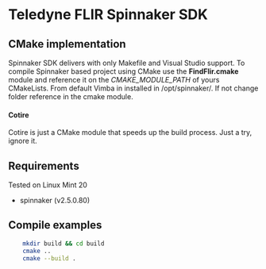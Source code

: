 # Teledyne FLIR Spinnaker SDK
## CMake implementation
Spinnaker SDK delivers with only Makefile and Visual Studio support. 
To compile Spinnaker based project using CMake use the **FindFlir.cmake** module and reference it on the *CMAKE_MODULE_PATH* of yours CMakeLists. 
From default Vimba in installed in /opt/spinnaker/. If not change folder reference in the cmake module. 

#### Cotire
Cotire is just a CMake module that speeds up the build process. Just a try, ignore it. 

## Requirements
Tested on Linux Mint 20
- spinnaker (v2.5.0.80)

## Compile examples
```bash
    mkdir build && cd build
    cmake ..
    cmake --build .
```
